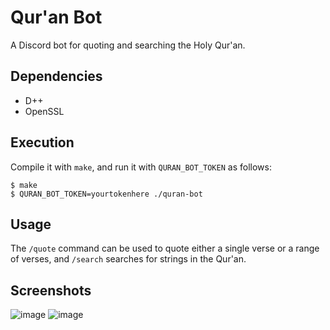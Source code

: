 # Qur'an Bot
A Discord bot for quoting and searching the Holy Qur'an.

## Dependencies
- D++
- OpenSSL

## Execution
Compile it with `make`, and run it with `QURAN_BOT_TOKEN` as follows:
```
$ make
$ QURAN_BOT_TOKEN=yourtokenhere ./quran-bot
```

## Usage
The `/quote` command can be used to quote either a single verse or a range of verses, and `/search` searches for strings in the Qur'an.

## Screenshots
![image](https://github.com/user-attachments/assets/d21d7c3e-fe9e-4be7-a009-31136302da19)
![image](https://github.com/user-attachments/assets/f7b6c11f-7366-4a02-a8f7-bf99aeda3db8)


